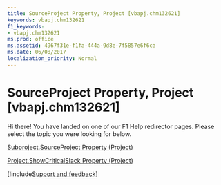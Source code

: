 ```yaml
---
title: SourceProject Property, Project [vbapj.chm132621]
keywords: vbapj.chm132621
f1_keywords:
- vbapj.chm132621
ms.prod: office
ms.assetid: 4967f31e-f1fa-444a-9d8e-7f5857e6f6ca
ms.date: 06/08/2017
localization_priority: Normal
---
```



# SourceProject Property, Project [vbapj.chm132621]

Hi there! You have landed on one of our F1 Help redirector pages. Please select the topic you were looking for below.

[Subproject.SourceProject Property (Project)](https://msdn.microsoft.com/library/4135a5c9-eacb-12d3-b631-1d30d689f666%28Office.15%29.aspx)

[Project.ShowCriticalSlack Property (Project)](https://msdn.microsoft.com/library/fac1cf14-8f6f-34ca-7bab-71d444e78346%28Office.15%29.aspx)

[!include[Support and feedback](~/includes/feedback-boilerplate.md)]